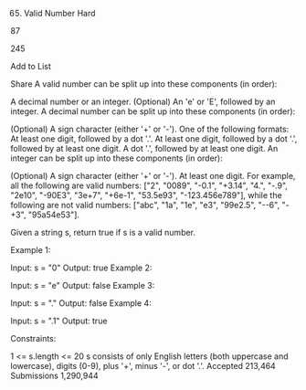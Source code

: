 65. Valid Number
Hard

87

245

Add to List

Share
A valid number can be split up into these components (in order):

A decimal number or an integer.
(Optional) An 'e' or 'E', followed by an integer.
A decimal number can be split up into these components (in order):

(Optional) A sign character (either '+' or '-').
One of the following formats:
At least one digit, followed by a dot '.'.
At least one digit, followed by a dot '.', followed by at least one digit.
A dot '.', followed by at least one digit.
An integer can be split up into these components (in order):

(Optional) A sign character (either '+' or '-').
At least one digit.
For example, all the following are valid numbers: ["2", "0089", "-0.1", "+3.14", "4.", "-.9", "2e10", "-90E3", "3e+7", "+6e-1", "53.5e93", "-123.456e789"], while the following are not valid numbers: ["abc", "1a", "1e", "e3", "99e2.5", "--6", "-+3", "95a54e53"].

Given a string s, return true if s is a valid number.



Example 1:

Input: s = "0"
Output: true
Example 2:

Input: s = "e"
Output: false
Example 3:

Input: s = "."
Output: false
Example 4:

Input: s = ".1"
Output: true


Constraints:

1 <= s.length <= 20
s consists of only English letters (both uppercase and lowercase), digits (0-9), plus '+', minus '-', or dot '.'.
Accepted
213,464
Submissions
1,290,944
